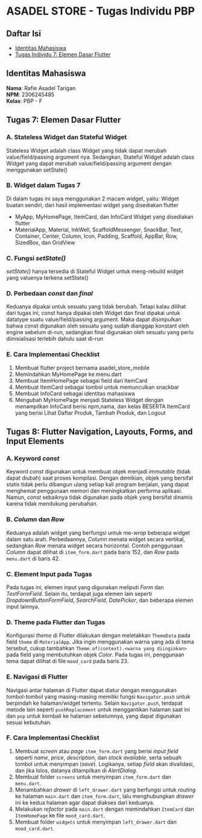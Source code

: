 # ASADEL STORE - Tugas Individu PBP

## Daftar Isi
- [Identitas Mahasiswa](#identitas-mahasiswa)
- [Tugas Individu  7: Elemen Dasar Flutter](#tugas-7-elemen-dasar-flutter)

## Identitas Mahasiswa

**Nama**: Rafie Asadel Tarigan  
**NPM**: 2306245485  
**Kelas**: PBP - F

## Tugas 7: Elemen Dasar Flutter

### A. Stateless Widget dan Stateful Widget
Stateless Widget adalah class Widget yang tidak dapat merubah value/field/passing argument nya. Sedangkan, Stateful Widget adalah class Widget yang dapat merubah value/field/passing argument dengan menggunakan setState()
### B. Widget dalam Tugas 7
Di dalam tugas ini saya menggunakan 2 macam widget, yaitu:
Widget buatan sendiri, dari hasil implementasi widget yang disediakan flutter
- MyApp, MyHomePage, ItemCard, dan InfoCard
Widget yang disediakan flutter
- MaterialApp, Material, InkWell, ScaffoldMessenger, SnackBar, Text, Container, Center, Column, Icon, Padding, Scaffold, AppBar, Row, SizedBox, dan GridView
### C. Fungsi *setState()*
*setState()* hanya tersedia di Stateful Widget untuk meng-rebuild widget yang valuenya terkena setState()
### D. Perbedaan *const* dan *final*
Keduanya dipakai untuk sesuatu yang tidak berubah. Tetapi kalau dilihat dari tugas ini, const hanya dipakai oleh Widget dan final dipakai untuk datatype suatu value/field/passing argument. Maka dapat disimpulkan bahwa const digunakan oleh sesuatu yang sudah dianggap konstant oleh engine sebelum di-run, sedangkan final digunakan oleh sesuatu yang perlu diinisialisasi terlebih dahulu saat di-run
### E. Cara Implementasi Checklist
1. Membuat flutter project bernama asadel_store_mobile
2. Memindahkan MyHomePage ke menu.dart
4. Membuat ItemHomePage sebagai field dari ItemCard
5. Membuat ItemCard sebagai tombol untuk memunculkan snackbar
6. Membuat InfoCard sebagai identitas mahasiswa
7. Mengubah MyHomePage menjadi Stateless Widget dengan menampilkan InfoCard berisi npm,nama, dan kelas BESERTA ItemCard yang berisi Lihat Daftar Produk, Tambah Produk, dan Logout

## Tugas 8: Flutter Navigation, Layouts, Forms, and Input Elements

### A. Keyword *const*
Keyword *const* digunakan untuk membuat objek menjadi *immutable* (tidak dapat diubah) saat proses kompilasi. Dengan demikian, objek yang bersifat statis tidak perlu dibangun ulang setiap kali program berjalan, yang dapat menghemat penggunaan memori dan meningkatkan performa aplikasi. Namun, *const* sebaiknya tidak digunakan pada objek yang bersifat dinamis karena tidak mendukung perubahan.
### B. *Column* dan *Row*
Keduanya adalah widget yang berfungsi untuk me-*wrap* beberapa widget dalam satu arah. Perbedaannya, *Column* menata widget secara vertikal, sedangkan *Row* menata widget secara horizontal. Contoh penggunaan *Column* dapat dilihat di `item_form.dart` pada baris 152, dan *Row* pada `menu.dart` di baris 42.
### C. Element Input pada Tugas
Pada tugas ini, elemen input yang digunakan meliputi *Form* dan *TextFormField*. Selain itu, terdapat juga elemen lain seperti *DropdownButtonFormField*, *SearchField*, *DatePicker*, dan beberapa elemen input lainnya.
### D. Theme pada Flutter dan Tugas
Konfigurasi *theme* di Flutter dilakukan dengan meletakkan `ThemeData` pada field `theme` di `MaterialApp`. Jika ingin menggunakan warna yang ada di tema tersebut, cukup tambahkan `Theme.of(context).<warna yang diinginkan>` pada field yang membutuhkan objek *Color*. Pada tugas ini, penggunaan tema dapat dilihat di file `mood_card` pada baris 23.
### E. Navigasi di Flutter
Navigasi antar halaman di Flutter dapat diatur dengan menggunakan tombol-tombol yang masing-masing memiliki fungsi `Navigator.push` untuk berpindah ke halaman/widget tertentu. Selain `Navigator.push`, terdapat metode lain seperti `pushReplacement` untuk menggantikan halaman saat ini dan `pop` untuk kembali ke halaman sebelumnya, yang dapat digunakan sesuai kebutuhan.
### F. Cara Implementasi Checklist
1. Membuat *screen* atau *page* `item_form.dart` yang berisi *input field* seperti *name*, *price*, *description*, dan *stock available*, serta sebuah tombol untuk menyimpan (*save*). Logikanya, setiap *field* akan divalidasi, dan jika lolos, datanya ditampilkan di *AlertDialog*.
2. Membuat folder `screens` untuk menyimpan `item_form.dart` dan `menu.dart`.
3. Menambahkan *drawer* di `left_drawer.dart` yang berfungsi untuk *routing* ke halaman `main.dart` dan `item_form.dart`, lalu menghubungkan *drawer* ini ke kedua halaman agar dapat diakses dari keduanya.
4. Melakukan *refactor* pada `main.dart` dengan memindahkan `ItemCard` dan `ItemHomePage` ke file `mood_card.dart`.
5. Membuat folder `widgets` untuk menyimpan `left_drawer.dart` dan `mood_card.dart`.